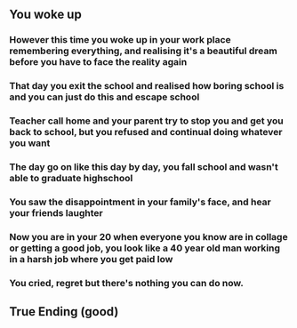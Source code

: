 ## You woke up
### However this time you woke up in your work place remembering everything, and realising it's a beautiful dream before you have to face the reality again
### That day you exit the school and realised how boring school is and you can just do this and escape school
### Teacher call home and your parent try to stop you and get you back to school, but you refused and continual doing whatever you want
### The day go on like this day by day, you fall school and wasn't able to graduate highschool
### You saw the disappointment in your family's face, and hear your friends laughter
### Now you are in your 20 when everyone you know are in collage or getting a good job, you look like a 40 year old man working in a harsh job where you get paid low
### You cried, regret but there's nothing you can do now.
## True Ending (good)
